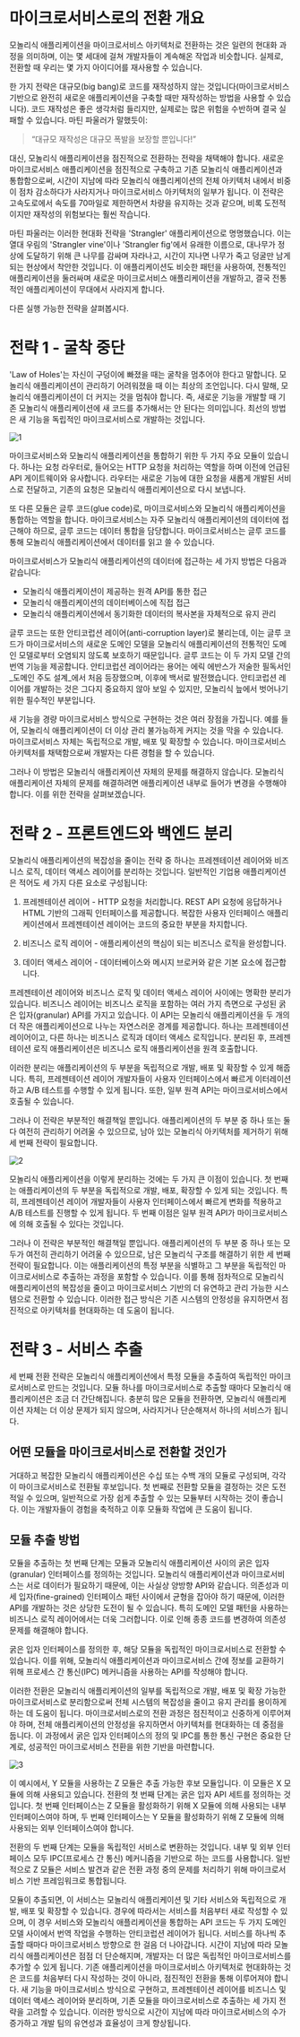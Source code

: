 # 마이크로서비스로의 전환 개요

모놀리식 애플리케이션을 마이크로서비스 아키텍처로 전환하는 것은 일련의 현대화 과정을 의미하며, 이는 몇 세대에 걸쳐 개발자들이 계속해온 작업과 비슷합니다. 실제로, 전환할 때 우리는 몇 가지 아이디어를 재사용할 수 있습니다.

한 가지 전략은 대규모(big bang)로 코드를 재작성하지 않는 것입니다(마이크로서비스 기반으로 완전히 새로운 애플리케이션을 구축할 때만 재작성하는 방법을 사용할 수 있습니다). 코드 재작성은 좋은 생각처럼 들리지만, 실제로는 많은 위험을 수반하며 결국 실패할 수 있습니다. 마틴 파울러가 말했듯이:

> “대규모 재작성은 대규모 폭발을 보장할 뿐입니다!”

대신, 모놀리식 애플리케이션을 점진적으로 전환하는 전략을 채택해야 합니다. 새로운 마이크로서비스 애플리케이션을 점진적으로 구축하고 기존 모놀리식 애플리케이션과 통합함으로써, 시간이 지남에 따라 모놀리식 애플리케이션의 전체 아키텍처 내에서 비중이 점차 감소하다가 사라지거나 마이크로서비스 아키텍처의 일부가 됩니다. 이 전략은 고속도로에서 속도를 70마일로 제한하면서 차량을 유지하는 것과 같으며, 비록 도전적이지만 재작성의 위험보다는 훨씬 작습니다.

마틴 파울러는 이러한 현대화 전략을 'Strangler' 애플리케이션으로 명명했습니다. 이는 열대 우림의 'Strangler vine'이나 'Strangler fig'에서 유래한 이름으로, 대나무가 정상에 도달하기 위해 큰 나무를 감싸며 자라나고, 시간이 지나면 나무가 죽고 덩굴만 남게 되는 현상에서 착안한 것입니다. 이 애플리케이션도 비슷한 패턴을 사용하여, 전통적인 애플리케이션을 둘러싸며 새로운 마이크로서비스 애플리케이션을 개발하고, 결국 전통적인 애플리케이션이 무대에서 사라지게 합니다.

다른 실행 가능한 전략을 살펴봅시다.

# 전략 1 - 굴착 중단

'Law of Holes'는 자신이 구덩이에 빠졌을 때는 굴착을 멈추어야 한다고 말합니다. 모놀리식 애플리케이션이 관리하기 어려워졌을 때 이는 최상의 조언입니다. 다시 말해, 모놀리식 애플리케이션이 더 커지는 것을 멈춰야 합니다. 즉, 새로운 기능을 개발할 때 기존 모놀리식 애플리케이션에 새 코드를 추가해서는 안 된다는 의미입니다. 최선의 방법은 새 기능을 독립적인 마이크로서비스로 개발하는 것입니다.

![1](./images/Law-of-Holes.png)

마이크로서비스와 모놀리식 애플리케이션을 통합하기 위한 두 가지 주요 모듈이 있습니다. 하나는 요청 라우터로, 들어오는 HTTP 요청을 처리하는 역할을 하며 이전에 언급된 API 게이트웨이와 유사합니다. 라우터는 새로운 기능에 대한 요청을 새롭게 개발된 서비스로 전달하고, 기존의 요청은 모놀리식 애플리케이션으로 다시 보냅니다.

또 다른 모듈은 글루 코드(glue code)로, 마이크로서비스와 모놀리식 애플리케이션을 통합하는 역할을 합니다. 마이크로서비스는 자주 모놀리식 애플리케이션의 데이터에 접근해야 하므로, 글루 코드는 데이터 통합을 담당합니다. 마이크로서비스는 글루 코드를 통해 모놀리식 애플리케이션에서 데이터를 읽고 쓸 수 있습니다.

마이크로서비스가 모놀리식 애플리케이션의 데이터에 접근하는 세 가지 방법은 다음과 같습니다:

- 모놀리식 애플리케이션이 제공하는 원격 API를 통한 접근
- 모놀리식 애플리케이션의 데이터베이스에 직접 접근
- 모놀리식 애플리케이션에서 동기화한 데이터의 복사본을 자체적으로 유지 관리
  
글루 코드는 또한 안티코럽션 레이어(anti-corruption layer)로 불리는데, 이는 글루 코드가 마이크로서비스의 새로운 도메인 모델을 모놀리식 애플리케이션의 전통적인 도메인 모델로부터 오염되지 않도록 보호하기 때문입니다. 글루 코드는 이 두 가지 모델 간의 번역 기능을 제공합니다. 안티코럽션 레이어라는 용어는 에릭 에반스가 저술한 필독서인 _도메인 주도 설계_에서 처음 등장했으며, 이후에 백서로 발전했습니다. 안티코럽션 레이어를 개발하는 것은 그다지 중요하지 않아 보일 수 있지만, 모놀리식 늪에서 벗어나기 위한 필수적인 부분입니다.

새 기능을 경량 마이크로서비스 방식으로 구현하는 것은 여러 장점을 가집니다. 예를 들어, 모놀리식 애플리케이션이 더 이상 관리 불가능하게 커지는 것을 막을 수 있습니다. 마이크로서비스 자체는 독립적으로 개발, 배포 및 확장할 수 있습니다. 마이크로서비스 아키텍처를 채택함으로써 개발자는 다른 경험을 할 수 있습니다.

그러나 이 방법은 모놀리식 애플리케이션 자체의 문제를 해결하지 않습니다. 모놀리식 애플리케이션 자체의 문제를 해결하려면 애플리케이션 내부로 들어가 변경을 수행해야 합니다. 이를 위한 전략을 살펴보겠습니다.


# 전략 2 - 프론트엔드와 백엔드 분리

모놀리식 애플리케이션의 복잡성을 줄이는 전략 중 하나는 프레젠테이션 레이어와 비즈니스 로직, 데이터 액세스 레이어를 분리하는 것입니다. 일반적인 기업용 애플리케이션은 적어도 세 가지 다른 요소로 구성됩니다:

1. 프레젠테이션 레이어 - HTTP 요청을 처리합니다. REST API 요청에 응답하거나 HTML 기반의 그래픽 인터페이스를 제공합니다. 복잡한 사용자 인터페이스 애플리케이션에서 프레젠테이션 레이어는 코드의 중요한 부분을 차지합니다.

2. 비즈니스 로직 레이어 - 애플리케이션의 핵심이 되는 비즈니스 로직을 완성합니다.

3. 데이터 액세스 레이어 - 데이터베이스와 메시지 브로커와 같은 기본 요소에 접근합니다.

프레젠테이션 레이어와 비즈니스 로직 및 데이터 액세스 레이어 사이에는 명확한 분리가 있습니다. 비즈니스 레이어는 비즈니스 로직을 포함하는 여러 가지 측면으로 구성된 굵은 입자(granular) API를 가지고 있습니다. 이 API는 모놀리식 애플리케이션을 두 개의 더 작은 애플리케이션으로 나누는 자연스러운 경계를 제공합니다. 하나는 프레젠테이션 레이어이고, 다른 하나는 비즈니스 로직과 데이터 액세스 로직입니다. 분리된 후, 프레젠테이션 로직 애플리케이션은 비즈니스 로직 애플리케이션을 원격 호출합니다.

이러한 분리는 애플리케이션의 두 부분을 독립적으로 개발, 배포 및 확장할 수 있게 해줍니다. 특히, 프레젠테이션 레이어 개발자들이 사용자 인터페이스에서 빠르게 이터레이션하고 A/B 테스트를 수행할 수 있게 됩니다. 또한, 일부 원격 API는 마이크로서비스에서 호출될 수 있습니다.

그러나 이 전략은 부분적인 해결책일 뿐입니다. 애플리케이션의 두 부분 중 하나 또는 둘 다 여전히 관리하기 어려울 수 있으므로, 남아 있는 모놀리식 아키텍처를 제거하기 위해 세 번째 전략이 필요합니다.


![2](./images/Before-and-after-migration.png)

모놀리식 애플리케이션을 이렇게 분리하는 것에는 두 가지 큰 이점이 있습니다. 
첫 번째는 애플리케이션의 두 부분을 독립적으로 개발, 배포, 확장할 수 있게 되는 것입니다. 
특히, 프레젠테이션 레이어 개발자들이 사용자 인터페이스에서 빠르게 변화를 적용하고 A/B 테스트를 진행할 수 있게 됩니다. 
두 번째 이점은 일부 원격 API가 마이크로서비스에 의해 호출될 수 있다는 것입니다.

그러나 이 전략은 부분적인 해결책일 뿐입니다. 
애플리케이션의 두 부분 중 하나 또는 모두가 여전히 관리하기 어려울 수 있으므로, 
남은 모놀리식 구조를 해결하기 위한 세 번째 전략이 필요합니다. 이는 애플리케이션의 특정 부분을 식별하고 그 부분을 독립적인 마이크로서비스로 추출하는 과정을 포함할 수 있습니다.
이를 통해 점차적으로 모놀리식 애플리케이션의 복잡성을 줄이고 마이크로서비스 기반의 더 유연하고 관리 가능한 시스템으로 전환할 수 있습니다. 이러한 접근 방식은 기존 시스템의 안정성을 유지하면서 점진적으로 아키텍처를 현대화하는 데 도움이 됩니다.


# 전략 3 - 서비스 추출

세 번째 전환 전략은 모놀리식 애플리케이션에서 특정 모듈을 추출하여 독립적인 마이크로서비스로 만드는 것입니다. 
모듈 하나를 마이크로서비스로 추출할 때마다 모놀리식 애플리케이션은 조금 더 간단해집니다. 
충분히 많은 모듈을 전환하면, 모놀리식 애플리케이션 자체는 더 이상 문제가 되지 않으며, 사라지거나 단순해져서 하나의 서비스가 됩니다.


## 어떤 모듈을 마이크로서비스로 전환할 것인가

거대하고 복잡한 모놀리식 애플리케이션은 수십 또는 수백 개의 모듈로 구성되며, 각각이 마이크로서비스로 전환될 후보입니다.
첫 번째로 전환할 모듈을 결정하는 것은 도전적일 수 있으며, 일반적으로 가장 쉽게 추출할 수 있는 모듈부터 시작하는 것이 좋습니다. 
이는 개발자들이 경험을 축적하고 이후 모듈화 작업에 큰 도움이 됩니다.

## 모듈 추출 방법

모듈을 추출하는 첫 번째 단계는 모듈과 모놀리식 애플리케이션 사이의 굵은 입자(granular) 인터페이스를 정의하는 것입니다. 모놀리식 애플리케이션과 마이크로서비스는 서로 데이터가 필요하기 때문에, 이는 사실상 양방향 API와 같습니다. 의존성과 미세 입자(fine-grained) 인터페이스 패턴 사이에서 균형을 잡아야 하기 때문에, 이러한 API를 개발하는 것은 상당한 도전이 될 수 있습니다. 특히 도메인 모델 패턴을 사용하는 비즈니스 로직 레이어에서는 더욱 그러합니다. 이로 인해 종종 코드를 변경하여 의존성 문제를 해결해야 합니다.

굵은 입자 인터페이스를 정의한 후, 해당 모듈을 독립적인 마이크로서비스로 전환할 수 있습니다. 이를 위해, 모놀리식 애플리케이션과 마이크로서비스 간에 정보를 교환하기 위해 프로세스 간 통신(IPC) 메커니즘을 사용하는 API를 작성해야 합니다.

이러한 전환은 모놀리식 애플리케이션의 일부를 독립적으로 개발, 배포 및 확장 가능한 마이크로서비스로 분리함으로써 전체 시스템의 복잡성을 줄이고 유지 관리를 용이하게 하는 데 도움이 됩니다. 마이크로서비스로의 전환 과정은 점진적이고 신중하게 이루어져야 하며, 전체 애플리케이션의 안정성을 유지하면서 아키텍처를 현대화하는 데 중점을 둡니다. 이 과정에서 굵은 입자 인터페이스의 정의 및 IPC를 통한 통신 구현은 중요한 단계로, 성공적인 마이크로서비스 전환을 위한 기반을 마련합니다.

![3](./images/30103116_ZCcM.png)

이 예시에서, Y 모듈을 사용하는 Z 모듈은 추출 가능한 후보 모듈입니다. 이 모듈은 X 모듈에 의해 사용되고 있습니다. 전환의 첫 번째 단계는 굵은 입자 API 세트를 정의하는 것입니다. 첫 번째 인터페이스는 Z 모듈을 활성화하기 위해 X 모듈에 의해 사용되는 내부 인터페이스여야 하며, 두 번째 인터페이스는 Y 모듈을 활성화하기 위해 Z 모듈에 의해 사용되는 외부 인터페이스여야 합니다.

전환의 두 번째 단계는 모듈을 독립적인 서비스로 변환하는 것입니다. 내부 및 외부 인터페이스 모두 IPC(프로세스 간 통신) 메커니즘을 기반으로 하는 코드를 사용합니다. 일반적으로 Z 모듈은 서비스 발견과 같은 전환 과정 중의 문제를 처리하기 위해 마이크로서비스 기반 프레임워크로 통합됩니다.

모듈이 추출되면, 이 서비스는 모놀리식 애플리케이션 및 기타 서비스와 독립적으로 개발, 배포 및 확장할 수 있습니다. 경우에 따라서는 서비스를 처음부터 새로 작성할 수 있으며, 이 경우 서비스와 모놀리식 애플리케이션을 통합하는 API 코드는 두 가지 도메인 모델 사이에서 번역 작업을 수행하는 안티코럽션 레이어가 됩니다. 서비스를 하나씩 추출할 때마다 마이크로서비스 방향으로 한 걸음 더 나아갑니다. 시간이 지남에 따라 모놀리식 애플리케이션은 점점 더 단순해지며, 개발자는 더 많은 독립적인 마이크로서비스를 추가할 수 있게 됩니다. 기존 애플리케이션을 마이크로서비스 아키텍처로 현대화하는 것은 코드를 처음부터 다시 작성하는 것이 아니라, 점진적인 전환을 통해 이루어져야 합니다. 새 기능을 마이크로서비스 방식으로 구현하고, 프레젠테이션 레이어를 비즈니스 및 데이터 액세스 레이어와 분리하며, 기존 모듈을 마이크로서비스로 추출하는 세 가지 전략을 고려할 수 있습니다. 이러한 방식으로 시간이 지남에 따라 마이크로서비스의 수가 증가하고 개발 팀의 유연성과 효율성이 크게 향상됩니다.

